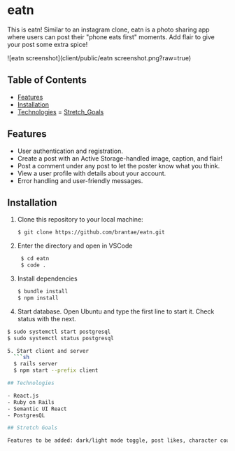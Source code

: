 # eatn

This is eatn! Similar to an instagram clone, eatn is a photo sharing app where users can post their "phone eats first" moments. Add flair to give your post some extra spice!

![eatn screenshot](client/public/eatn screenshot.png?raw=true)

## Table of Contents

- [Features](#features)
- [Installation](#installation)
- [Technologies](#technologies)
= [Stretch_Goals](#stretch_goals)

## Features

- User authentication and registration.
- Create a post with an Active Storage-handled image, caption, and flair!
- Post a comment under any post to let the poster know what you think.
- View a user profile with details about your account.
- Error handling and user-friendly messages.

## Installation

1. Clone this repository to your local machine:

   ```sh
   $ git clone https://github.com/brantae/eatn.git

2. Enter the directory and open in VSCode

   ```sh
    $ cd eatn
    $ code .

3. Install dependencies

   ```sh
   $ bundle install
   $ npm install

4. Start database. Open Ubuntu and type the first line to start it. Check status with the next.
  ```sh
  $ sudo systemctl start postgresql
  $ sudo systemctl status postgresql

5. Start client and server
    ```sh
    $ rails server
    $ npm start --prefix client 

## Technologies

- React.js
- Ruby on Rails
- Semantic UI React
- PostgresQL

## Stretch Goals

Features to be added: dark/light mode toggle, post likes, character counts for caption & comments, comment editing, notification feed, password recovery, photo carousel, and updated styling.

